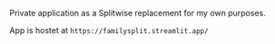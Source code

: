 Private application as a Splitwise replacement for my own purposes.

App is hostet at ```https://familysplit.streamlit.app/```
